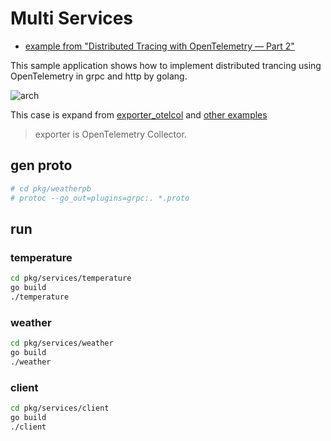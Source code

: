 # Multi Services
- [example from "Distributed Tracing with OpenTelemetry — Part 2"](https://levelup.gitconnected.com/distributed-tracing-with-opentelemetry-part-2-cc5a9a8aa88c)

This sample application shows how to implement distributed trancing using OpenTelemetry in grpc and http by golang.

![arch](/misc/1nCd2RjWGBqrWj7HEiKkosQ.png)

This case is expand from [exporter_otelcol](/opentelemetry/exporter_otelcol) and [other examples](https://github.com/open-telemetry/opentelemetry-go-contrib/tree/master/instrumentation)

> exporter is OpenTelemetry Collector.

## gen proto
```bash
# cd pkg/weatherpb
# protoc --go_out=plugins=grpc:. *.proto
```

## run
### temperature
```bash
cd pkg/services/temperature
go build
./temperature
```

### weather

```bash
cd pkg/services/weather
go build
./weather
```

### client

```bash
cd pkg/services/client
go build
./client
```
